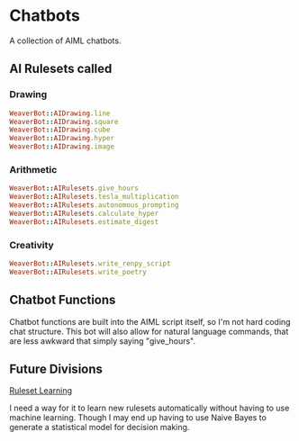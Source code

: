 # Chatbots
A collection of AIML chatbots.

## AI Rulesets called

### Drawing
~~~ruby
WeaverBot::AIDrawing.line
WeaverBot::AIDrawing.square
WeaverBot::AIDrawing.cube
WeaverBot::AIDrawing.hyper
WeaverBot::AIDrawing.image
~~~

### Arithmetic
~~~ruby
WeaverBot::AIRulesets.give_hours
WeaverBot::AIRulesets.tesla_multiplication
WeaverBot::AIRulesets.autonomous_prompting
WeaverBot::AIRulesets.calculate_hyper
WeaverBot::AIRulesets.estimate_digest
~~~

### Creativity
~~~ruby
WeaverBot::AIRulesets.write_renpy_script
WeaverBot::AIRulesets.write_poetry
~~~

## Chatbot Functions
Chatbot functions are built into the AIML script itself, so I'm not hard coding chat structure. This bot will also allow for natural language commands, that are less awkward that simply saying "give_hours".

## Future Divisions
[Ruleset Learning](https://github.com/LWFlouisa/Routine-Creator)

I need a way for it to learn new rulesets automatically without having to use machine learning. Though I may end up having to use Naive Bayes to generate a statistical model for decision making.
